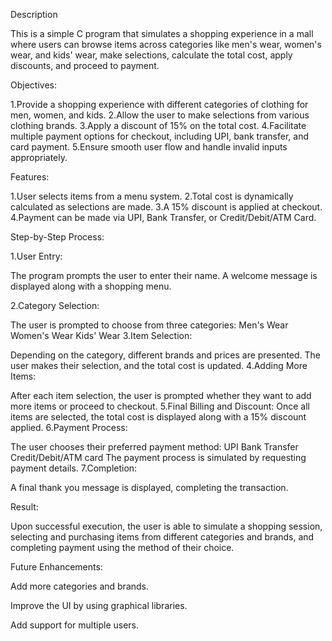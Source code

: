 Description

This is a simple C program that simulates a shopping experience in a mall where users can browse items across categories like men's wear, women's wear, and kids' wear, make selections, calculate the total cost, apply discounts, and proceed to payment.

Objectives:

1.Provide a shopping experience with different categories of clothing for men, women, and kids.
2.Allow the user to make selections from various clothing brands.
3.Apply a discount of 15% on the total cost.
4.Facilitate multiple payment options for checkout, including UPI, bank transfer, and card payment.
5.Ensure smooth user flow and handle invalid inputs appropriately.

Features:

1.User selects items from a menu system.
2.Total cost is dynamically calculated as selections are made.
3.A 15% discount is applied at checkout.
4.Payment can be made via UPI, Bank Transfer, or Credit/Debit/ATM Card.

Step-by-Step Process:

1.User Entry:

The program prompts the user to enter their name.
A welcome message is displayed along with a shopping menu.

2.Category Selection:

The user is prompted to choose from three categories:
Men's Wear
Women's Wear
Kids' Wear
3.Item Selection:

Depending on the category, different brands and prices are presented.
The user makes their selection, and the total cost is updated.
4.Adding More Items:

After each item selection, the user is prompted whether they want to add more items or proceed to checkout.
5.Final Billing and Discount:
Once all items are selected, the total cost is displayed along with a 15% discount applied.
6.Payment Process:

The user chooses their preferred payment method:
UPI
Bank Transfer
Credit/Debit/ATM card
The payment process is simulated by requesting payment details.
7.Completion:

A final thank you message is displayed, completing the transaction.

Result:

Upon successful execution, the user is able to simulate a shopping session, selecting and purchasing items from different categories and brands, and completing payment using the method of their choice.

Future Enhancements:

Add more categories and brands.

Improve the UI by using graphical libraries.

Add support for multiple users.
